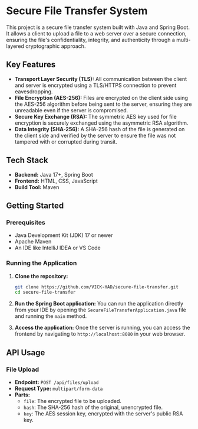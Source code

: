 # Secure File Transfer System

This project is a secure file transfer system built with Java and Spring Boot. It allows a client to upload a file to a web server over a secure connection, ensuring the file's confidentiality, integrity, and authenticity through a multi-layered cryptographic approach.

## Key Features

* **Transport Layer Security (TLS):** All communication between the client and server is encrypted using a TLS/HTTPS connection to prevent eavesdropping.
* **File Encryption (AES-256):** Files are encrypted on the client side using the AES-256 algorithm before being sent to the server, ensuring they are unreadable even if the server is compromised.
* **Secure Key Exchange (RSA):** The symmetric AES key used for file encryption is securely exchanged using the asymmetric RSA algorithm.
* **Data Integrity (SHA-256):** A SHA-256 hash of the file is generated on the client side and verified by the server to ensure the file was not tampered with or corrupted during transit.

## Tech Stack

* **Backend:** Java 17+, Spring Boot
* **Frontend:** HTML, CSS, JavaScript
* **Build Tool:** Maven

## Getting Started

### Prerequisites

* Java Development Kit (JDK) 17 or newer
* Apache Maven
* An IDE like IntelliJ IDEA or VS Code

### Running the Application

1.  **Clone the repository:**
    ```bash
    git clone https://github.com/VICK-HAD/secure-file-transfer.git
    cd secure-file-transfer
    ```

2.  **Run the Spring Boot application:**
    You can run the application directly from your IDE by opening the `SecureFileTransferApplication.java` file and running the `main` method.

3.  **Access the application:**
    Once the server is running, you can access the frontend by navigating to `http://localhost:8080` in your web browser.

## API Usage

### File Upload

* **Endpoint:** `POST /api/files/upload`
* **Request Type:** `multipart/form-data`
* **Parts:**
    * `file`: The encrypted file to be uploaded.
    * `hash`: The SHA-256 hash of the original, unencrypted file.
    * `key`: The AES session key, encrypted with the server's public RSA key.
